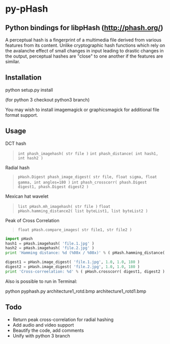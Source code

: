py-pHash
========
Python bindings for libpHash (http://phash.org/)
------------------------------------------------

A perceptual hash is a fingerprint of a multimedia file derived from various features from its content. Unlike cryptographic hash functions which rely on the avalanche effect of small changes in input leading to drastic changes in the output, perceptual hashes are "close" to one another if the features are similar.

Installation
------------

python setup.py install

(for python 3 checkout python3 branch)

You may wish to install imagemagick or graphicsmagick for additional file format support.

Usage
-----

DCT hash
> `int phash_imagehash( str file )`
> `int phash_distance( int hash1, int hash2 )`

Radial hash
> `pHash.Digest phash_image_digest( str file, float sigma, float gamma, int angles=180 )`
> `int phash_crosscorr( phash.Digest digest1, phash.Digest digest2 )`

Mexican hat wavelet
> `list pHash.mh_imagehash( str file )`
> `float pHash.hamming_distance2( list byteList1, list byteList2 )`

Peak of Cross Correlation
> `float pHash.compare_images( str file1, str file2 )`

````python
import pHash
hash1 = pHash.imagehash( 'file.1.jpg' )
hash2 = pHash.imagehash( 'file.2.jpg' )
print 'Hamming distance: %d (%08x / %08x)' % ( pHash.hamming_distance( hash1, hash2 ), hash1, hash2 )

digest1 = pHash.image_digest( 'file.1.jpg', 1.0, 1.0, 180 )
digest2 = pHash.image_digest( 'file.2.jpg', 1.0, 1.0, 180 )
print 'Cross-correelation: %d' % ( pHash.crosscorr( digest1, digest2 ) )
````
Also is possible to run in Terminal:

python pyphash.py architecture1_rotd.bmp architecture1_rotd1.bmp

Todo
----

- Return peak cross-correlation for radial hashing
- Add audio and video support
- Beautify the code, add comments
- Unify with python 3 branch
